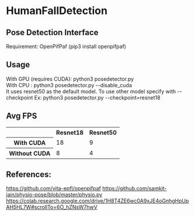 # HumanFallDetection

## Pose Detection Interface
Requirement: OpenPifPaf (pip3 install openpifpaf) <br>

## Usage
With GPU (requires CUDA): python3 posedetector.py  <br>
With CPU : python3 posedetector.py --disable_cuda <br>
It uses resnet50 as the default model. To use other model specify with --checkpoint
Ex: python3 posedetector.py --checkpoint=resnet18 <br>

## Avg FPS
<TABLE>
<TR><TH></TH><TH>Resnet18</TH><TH>Resnet50</TH></TR>
<TR><TH>With CUDA</TH><TD>18</TD><TD>9</TD></TR>
<TR><TH>Without CUDA</TH><TD>8</TD><TD>4</TD></TR>
</TABLE>

## References:
https://github.com/vita-epfl/openpifpaf
https://github.com/samkit-jain/physio-pose/blob/master/physio.py
https://colab.research.google.com/drive/1H8T4ZE6wc0A9xJE4oGnhgHpUpAH5HL7W#scrollTo=6O_hZNsW7hwV
